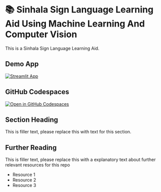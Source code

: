 # 📚 Sinhala Sign Language Learning Aid Using Machine Learning And Computer Vision

This is a Sinhala Sign Language Learning Aid.

## Demo App

[![Streamlit App](https://static.streamlit.io/badges/streamlit_badge_black_white.svg)](https://sinhala-sign-language-learning-aid.streamlit.app/)

## GitHub Codespaces

[![Open in GitHub Codespaces](https://github.com/codespaces/badge.svg)](https://codespaces.new/streamlit/app-starter-kit?quickstart=1)

## Section Heading

This is filler text, please replace this with text for this section.

## Further Reading

This is filler text, please replace this with a explanatory text about further relevant resources for this repo
- Resource 1
- Resource 2
- Resource 3
